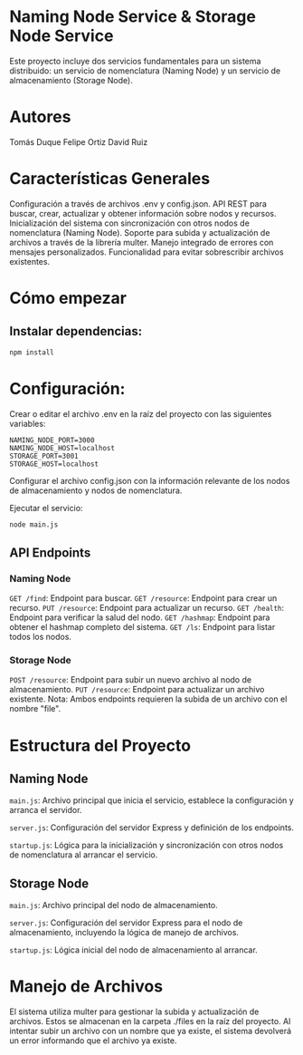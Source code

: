 # Naming Node Service & Storage Node Service

Este proyecto incluye dos servicios fundamentales para un sistema distribuido: un servicio de nomenclatura (Naming Node) y un servicio de almacenamiento (Storage Node).

# Autores

Tomás Duque
Felipe Ortiz
David Ruiz

# Características Generales

Configuración a través de archivos .env y config.json.
API REST para buscar, crear, actualizar y obtener información sobre nodos y recursos.
Inicialización del sistema con sincronización con otros nodos de nomenclatura (Naming Node).
Soporte para subida y actualización de archivos a través de la librería multer.
Manejo integrado de errores con mensajes personalizados.
Funcionalidad para evitar sobrescribir archivos existentes.

# Cómo empezar

## Instalar dependencias:

```bash
npm install
```

# Configuración:

Crear o editar el archivo .env en la raíz del proyecto con las siguientes variables:

```env
NAMING_NODE_PORT=3000
NAMING_NODE_HOST=localhost
STORAGE_PORT=3001
STORAGE_HOST=localhost
```

Configurar el archivo config.json con la información relevante de los nodos de almacenamiento y nodos de nomenclatura.

Ejecutar el servicio:

```bash
node main.js
```

## API Endpoints

### Naming Node

`GET /find`: Endpoint para buscar.
`GET /resource`: Endpoint para crear un recurso.
`PUT /resource`: Endpoint para actualizar un recurso.
`GET /health`: Endpoint para verificar la salud del nodo.
`GET /hashmap`: Endpoint para obtener el hashmap completo del sistema.
`GET /ls`: Endpoint para listar todos los nodos.

### Storage Node

`POST /resource`: Endpoint para subir un nuevo archivo al nodo de almacenamiento.
`PUT /resource`: Endpoint para actualizar un archivo existente.
Nota: Ambos endpoints requieren la subida de un archivo con el nombre "file".

# Estructura del Proyecto

## Naming Node

`main.js`: Archivo principal que inicia el servicio, establece la configuración y arranca el servidor.

`server.js`: Configuración del servidor Express y definición de los endpoints.

`startup.js`: Lógica para la inicialización y sincronización con otros nodos de nomenclatura al arrancar el servicio.

## Storage Node

`main.js`: Archivo principal del nodo de almacenamiento.

`server.js`: Configuración del servidor Express para el nodo de almacenamiento, incluyendo la lógica de manejo de archivos.

`startup.js`: Lógica inicial del nodo de almacenamiento al arrancar.

# Manejo de Archivos

El sistema utiliza multer para gestionar la subida y actualización de archivos. Estos se almacenan en la carpeta ./files en la raíz del proyecto. Al intentar subir un archivo con un nombre que ya existe, el sistema devolverá un error informando que el archivo ya existe.
